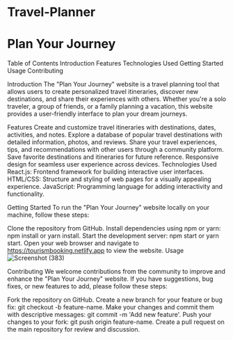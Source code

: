# Travel-Planner


# Plan Your Journey


Table of Contents
Introduction
Features
Technologies Used
Getting Started
Usage
Contributing


Introduction
The "Plan Your Journey" website is a travel planning tool that allows users to create personalized travel itineraries, discover new destinations, and share their experiences with others. Whether you're a solo traveler, a group of friends, or a family planning a vacation, this website provides a user-friendly interface to plan your dream journeys.


Features
Create and customize travel itineraries with destinations, dates, activities, and notes.
Explore a database of popular travel destinations with detailed information, photos, and reviews.
Share your travel experiences, tips, and recommendations with other users through a community platform.
Save favorite destinations and itineraries for future reference.
Responsive design for seamless user experience across devices.
Technologies Used
React.js: Frontend framework for building interactive user interfaces.
HTML/CSS: Structure and styling of web pages for a visually appealing experience.
JavaScript: Programming language for adding interactivity and functionality.


Getting Started
To run the "Plan Your Journey" website locally on your machine, follow these steps:


Clone the repository from GitHub.
Install dependencies using npm or yarn: npm install or yarn install.
Start the development server: npm start or yarn start.
Open your web browser and navigate to https://tourismbooking.netlify.app to view the website.
Usage
![Screenshot (383)](https://github.com/Pawan2030/Travel-Planner/assets/136910101/d3d668fc-a351-4359-83d0-d249f821ba5a)




Contributing
We welcome contributions from the community to improve and enhance the "Plan Your Journey" website. If you have suggestions, bug fixes, or new features to add, please follow these steps:


Fork the repository on GitHub.
Create a new branch for your feature or bug fix: git checkout -b feature-name.
Make your changes and commit them with descriptive messages: git commit -m 'Add new feature'.
Push your changes to your fork: git push origin feature-name.
Create a pull request on the main repository for review and discussion.









